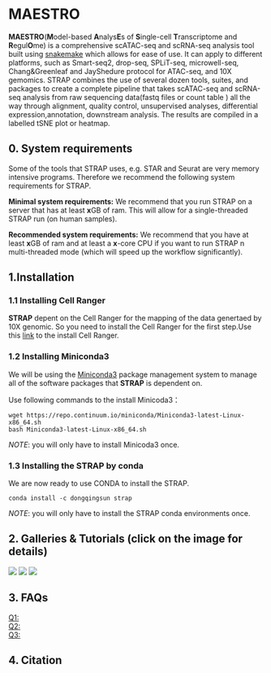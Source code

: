 # MAESTRO

**MAESTRO**(**M**odel-based **A**nalys**E**s of **S**ingle-cell **T**ranscriptome and **R**egul**O**me) is a comprehensive scATAC-seq and scRNA-seq analysis tool built using [snakemake](https://bitbucket.org/snakemake/snakemake/wiki/Home) which allows for ease of use. It can apply to different platforms, such as Smart-seq2, drop-seq, SPLiT-seq, microwell-seq, Chang&Greenleaf and JayShedure protocol for ATAC-seq, and 10X gemomics. STRAP combines the use of several dozen tools, suites, and packages to create a complete pipeline that takes scATAC-seq and scRNA-seq analysis from raw sequencing data(fastq files or count 
table ) all the way through alignment, quality control, unsupervised analyses, differential expression,annotation, downstream analysis. The results are compiled in a labelled tSNE plot or heatmap.

## 0. System requirements
Some of the tools that STRAP uses, e.g. STAR and Seurat are very memory intensive programs. Therefore we recommend the following system requirements for STRAP.

**Minimal system requirements:**
We recommend that you run STRAP on a server that has at least **x**GB of ram. This will allow for a single-threaded STRAP run (on human samples).

**Recommended system requirements:**
We recommend that you have at least **x**GB of ram and at least a **x**-core CPU if you want to run STRAP n multi-threaded mode (which will speed up the workflow significantly). 


## 1.Installation

### 1.1 Installing Cell Ranger

__STRAP__ depent on the Cell Ranger for the mapping of the data genertaed by 10X genomic. So you need to install the Cell Ranger for the first step.Use this [link](https://support.10xgenomics.com/single-cell-gene-expression/software/pipelines/latest/installation) to the install Cell Ranger.

### 1.2 Installing Miniconda3

We will be using the [Miniconda3](http://conda.pydata.org/miniconda.html) package management system to manage all of the software packages that __STRAP__ is dependent on. 

Use following commands to the install Minicoda3：

```
wget https://repo.continuum.io/miniconda/Miniconda3-latest-Linux-x86_64.sh
bash Miniconda3-latest-Linux-x86_64.sh
```

*NOTE*: you will only have to install Minicoda3 once.  

### 1.3 Installing the STRAP by conda

We are now ready to use CONDA to install the STRAP.

```
conda install -c dongqingsun strap
```

*NOTE*: you will only have to install the STRAP conda environments once.

## 2. Galleries & Tutorials (click on the image for details)

[![](image/ATAC.png)](./example/STRAP_ATAC_infrastructure.md)
[![](image/RNA.png)](./example/STRAP_RNA_infrastructure.md)
[![](image/INTERGRATE.png)](./example/STRAP_INTERGRATE_infrastructure.md)


## 3. FAQs
[Q1:]()             
[Q2:]()          
[Q3:]()   


## 4. Citation

